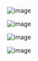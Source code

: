 ![image](https://github.com/Onurk18/FlashCardApp/assets/72508202/ccadcbd4-5299-42fb-8c47-8c25b3b3f85d)

![image](https://github.com/Onurk18/FlashCardApp/assets/72508202/91a74a20-63b3-4dad-8a1b-2c8f31660037)

![image](https://github.com/Onurk18/FlashCardApp/assets/72508202/8759b3a8-726c-4755-b95c-562633879d32)

![image](https://github.com/Onurk18/FlashCardApp/assets/72508202/2166aa0c-5e38-4d9e-992d-c85d0730068a)

